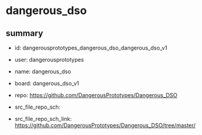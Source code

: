 # dangerous_dso
 
## summary 
* id: dangerousprototypes_dangerous_dso_dangerous_dso_v1
* user: dangerousprototypes
* name: dangerous_dso
* board: dangerous_dso_v1
* repo: https://github.com/DangerousPrototypes/Dangerous_DSO



* src_file_repo_sch: 
* src_file_repo_sch_link: https://github.com/DangerousPrototypes/Dangerous_DSO/tree/master/





